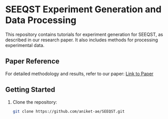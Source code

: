 
# SEEQST Experiment Generation and Data Processing

This repository contains tutorials for experiment generation for SEEQST, as described in our research paper. It also includes methods for processing experimental data.

## Paper Reference  
For detailed methodology and results, refer to our paper: [Link to Paper](#)  

## Getting Started  
1. Clone the repository:  
   ```bash
   git clone https://github.com/aniket-ae/SEEQST.git
